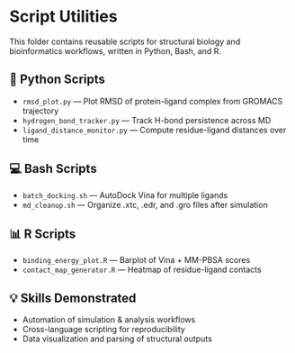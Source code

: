 # Script Utilities

This folder contains reusable scripts for structural biology and bioinformatics workflows, written in Python, Bash, and R.

## 🐍 Python Scripts
- `rmsd_plot.py` — Plot RMSD of protein-ligand complex from GROMACS trajectory
- `hydrogen_bond_tracker.py` — Track H-bond persistence across MD
- `ligand_distance_monitor.py` — Compute residue-ligand distances over time

## 💻 Bash Scripts
- `batch_docking.sh` — AutoDock Vina for multiple ligands
- `md_cleanup.sh` — Organize .xtc, .edr, and .gro files after simulation

## 📊 R Scripts
- `binding_energy_plot.R` — Barplot of Vina + MM-PBSA scores
- `contact_map_generator.R` — Heatmap of residue-ligand contacts

## 💡 Skills Demonstrated
- Automation of simulation & analysis workflows
- Cross-language scripting for reproducibility
- Data visualization and parsing of structural outputs
